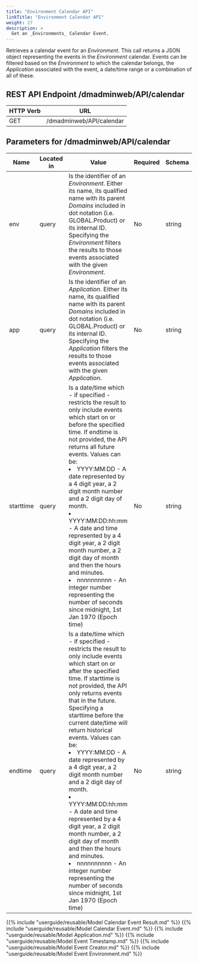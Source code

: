 ```yaml
---
title: "Environment Calendar API"
linkTitle: "Environment Calendar API"
weight: 27
description: >
  Get an _Environments_ Calendar Event. 
---
```


Retrieves a calendar event for an _Environment_. This call returns a JSON object representing the events in the _Environment_ calendar. Events can be filtered based on the _Environment_ to which the calendar belongs, the _Application_ associated with the event, a date/time range or a combination of all of these.

## REST API Endpoint /dmadminweb/API/calendar

| HTTP Verb | URL                      |
|-----------|--------------------------|
| GET       | /dmadminweb/API/calendar |

## Parameters for /dmadminweb/API/calendar

| Name      | Located in | Value                                                                                                                                                                                                                                                                                                                                                                                                                                                                                                                                                                                                                                                                                                       | Required | Schema |
|-----------|------------|-------------------------------------------------------------------------------------------------------------------------------------------------------------------------------------------------------------------------------------------------------------------------------------------------------------------------------------------------------------------------------------------------------------------------------------------------------------------------------------------------------------------------------------------------------------------------------------------------------------------------------------------------------------------------------------------------------------|----------|--------|
| env       | query      | Is the identifier of an _Environment_. Either its name, its qualified name with its parent _Domains_ included in dot notation (i.e. GLOBAL.Product) or its internal ID. Specifying the _Environment_ filters the results to those events associated with the given _Environment_.                                                                                                                                                                                                                                                                                                                                                                                                                           | No       | string |
| app       | query      | Is the identifier of an _Application_. Either its name, its qualified name with its parent _Domains_ included in dot notation (i.e. GLOBAL.Product) or its internal ID. Specifying the _Application_ filters the results to those events associated with the given _Application_.                                                                                                                                                                                                                                                                                                                                                                                                                           | No       | string |
| starttime | query      | Is a date/time which - if specified - restricts the result to only include events which start on or before the specified time. If endtime is not provided, the API returns all future events. Values can be: <li>  YYYY:MM:DD - A date represented by a 4 digit year, a 2 digit month number and a 2 digit day of month.</li>  <li>YYYY:MM:DD:hh:mm - A date and time represented by a 4 digit year, a 2 digit month number, a 2 digit day of month and then the hours and minutes. </li> <li> nnnnnnnnnn - An integer number representing the number of seconds since midnight, 1st Jan 1970 (Epoch time) </li>                                                                                            | No       | string |
| endtime   | query      | Is a date/time which - if specified - restricts the result to only include events which start on or after the specified time. If starttime is not provided, the API only returns events that in the future. Specifying a starttime before the current date/time will return historical events. Values can be: <li> YYYY:MM:DD - A date represented by a 4 digit year, a 2 digit month number and a 2 digit day of month.</li> <li> YYYY:MM:DD:hh:mm -  A date and time represented by a 4 digit year, a 2 digit month number, a 2 digit day of month and then the hours and minutes. <li> nnnnnnnnnn - An integer number representing the number of seconds since midnight, 1st Jan 1970 (Epoch time) </li> | No       | string |

{{% include "userguide/reusable/Model Calendar Event Result.md" %}}
{{% include "userguide/reusable/Model Calendar Event.md" %}}
{{% include "userguide/reusable/Model Application.md" %}}
{{% include "userguide/reusable/Model Event Timestamp.md" %}}
{{% include "userguide/reusable/Model Event Creator.md" %}}
{{% include "userguide/reusable/Model Event Environment.md" %}}
